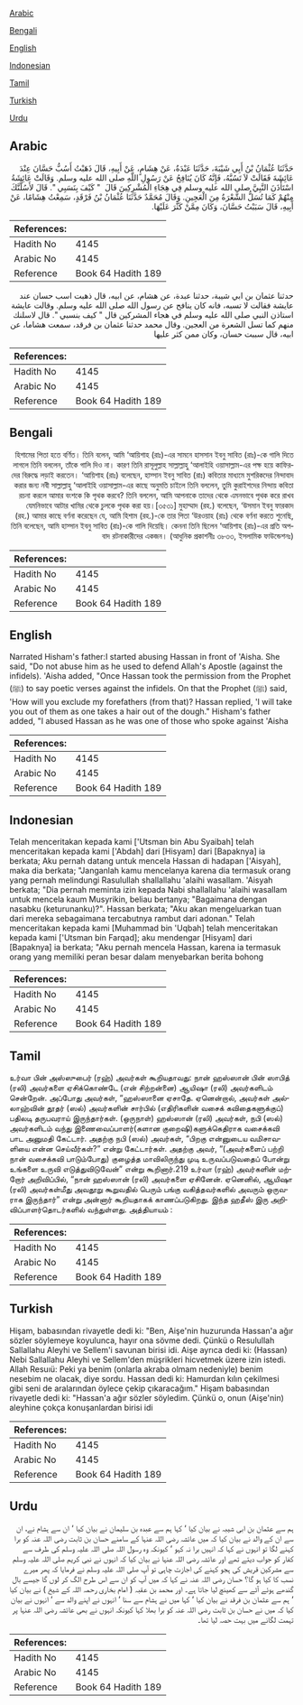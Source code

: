 [Arabic](#arabic)

[Bengali](#bengali)

[English](#english)

[Indonesian](#indonesian)

[Tamil](#tamil)

[Turkish](#turkish)

[Urdu](#urdu)

## Arabic


<div dir="rtl" lang="ar" style={{fontSize:'larger',backgroundColor:'#f8f9fa',padding:20}}>
حَدَّثَنَا عُثْمَانُ بْنُ أَبِي شَيْبَةَ، حَدَّثَنَا عَبْدَةُ، عَنْ هِشَامٍ، عَنْ أَبِيهِ، قَالَ ذَهَبْتُ أَسُبُّ حَسَّانَ عِنْدَ عَائِشَةَ فَقَالَتْ لاَ تَسُبَّهُ، فَإِنَّهُ كَانَ يُنَافِحُ عَنْ رَسُولِ اللَّهِ صلى الله عليه وسلم‏.‏ وَقَالَتْ عَائِشَةُ اسْتَأْذَنَ النَّبِيَّ صلى الله عليه وسلم فِي هِجَاءِ الْمُشْرِكِينَ قَالَ ‏ "‏ كَيْفَ بِنَسَبِي ‏"‏‏.‏ قَالَ لأَسُلَّنَّكَ مِنْهُمْ كَمَا تُسَلُّ الشَّعْرَةُ مِنَ الْعَجِينِ‏.‏ وَقَالَ مُحَمَّدٌ حَدَّثَنَا عُثْمَانُ بْنُ فَرْقَدٍ، سَمِعْتُ هِشَامًا، عَنْ أَبِيهِ، قَالَ سَبَبْتُ حَسَّانَ، وَكَانَ مِمَّنْ كَثَّرَ عَلَيْهَا‏.‏
</div>
<div style={{backgroundColor:'#f8f9fa',padding:20, marginBottom: 10}}><table> <thead> <tr> <th>References:</th> <th></th> </tr> </thead> <tbody><tr><td>Hadith No</td><td>4145</td></tr><tr><td>Arabic No</td><td>4145</td></tr><tr><td>Reference</td><td>Book 64 Hadith 189</td></tr></tbody></table></div>


<div dir="rtl" lang="ar" style={{fontSize:'larger',backgroundColor:'#f8f9fa',padding:20}}>
حدثنا عثمان بن ابي شيبة، حدثنا عبدة، عن هشام، عن ابيه، قال ذهبت اسب حسان عند عايشة فقالت لا تسبه، فانه كان ينافح عن رسول الله صلى الله عليه وسلم. وقالت عايشة استاذن النبي صلى الله عليه وسلم في هجاء المشركين قال " كيف بنسبي ". قال لاسلنك منهم كما تسل الشعرة من العجين. وقال محمد حدثنا عثمان بن فرقد، سمعت هشاما، عن ابيه، قال سببت حسان، وكان ممن كثر عليها
</div>
<div style={{backgroundColor:'#f8f9fa',padding:20, marginBottom: 10}}><table> <thead> <tr> <th>References:</th> <th></th> </tr> </thead> <tbody><tr><td>Hadith No</td><td>4145</td></tr><tr><td>Arabic No</td><td>4145</td></tr><tr><td>Reference</td><td>Book 64 Hadith 189</td></tr></tbody></table></div>

## Bengali


<div dir="rtl" lang="bn" style={{fontSize:'larger',backgroundColor:'#f8f9fa',padding:20}}>
হিশামের পিতা হতে বর্ণিত। তিনি বলেন, আমি ‘আয়িশাহ (রাঃ)-এর সামনে হাসসান ইবনু সাবিত (রাঃ)-কে গালি দিতে লাগলে তিনি বললেন, তাঁকে গালি দিও না। কারণ তিনি রাসূলুল্লাহ সাল্লাল্লাহু ‘আলাইহি ওয়াসাল্লাম-এর পক্ষ হয়ে কাফিরদের বিরুদ্ধে লড়াই করতেন। ‘আয়িশাহ (রাঃ) বলেছেন, হাস্সান ইবনু সাবিত (রাঃ) কবিতার মাধ্যমে মুশরিকদের নিন্দাবাদ করার জন্য নবী সাল্লাল্লাহু ‘আলাইহি ওয়াসাল্লাম-এর কাছে অনুমতি চাইলে তিনি বললেন, তুমি কুরাইশদের নিন্দায় কবিতা রচনা করলে আমার বংশকে কি পৃথক করবে? তিনি বললেন, আমি আপনাকে তাদের থেকে এমনভাবে পৃথক করে রাখব যেমনিভাবে আটার খামির থেকে চুলকে পৃথক করা হয়।[৩৫৩১] মুহাম্মাদ (রহ.) বলেছেন, ‘উসমান ইবনু ফারকাদ (রহ.) আমার কাছে বর্ণনা করেছেন যে, আমি হিশাম (রহ.)-কে তার পিতা ‘উরওয়াহ (রাঃ) থেকে বর্ণনা করতে শুনেছি, তিনি বলেছেন, আমি হাস্সান ইবনু সাবিত (রাঃ)-কে গালি দিয়েছি। কেননা তিনি ছিলেন ‘আয়িশাহ (রাঃ)-এর প্রতি অপবাদ রটনাকারীদের একজন। (আধুনিক প্রকাশনীঃ ৩৮৩৩, ইসলামিক ফাউন্ডেশনঃ)
</div>
<div style={{backgroundColor:'#f8f9fa',padding:20, marginBottom: 10}}><table> <thead> <tr> <th>References:</th> <th></th> </tr> </thead> <tbody><tr><td>Hadith No</td><td>4145</td></tr><tr><td>Arabic No</td><td>4145</td></tr><tr><td>Reference</td><td>Book 64 Hadith 189</td></tr></tbody></table></div>

## English


<div dir="ltr" lang="en" style={{fontSize:'larger',backgroundColor:'#f8f9fa',padding:20}}>
Narrated Hisham's father:I started abusing Hassan in front of 'Aisha. She said, "Do not abuse him as he used to defend Allah's Apostle (against the infidels). 'Aisha added, "Once Hassan took the permission from the Prophet (ﷺ) to say poetic verses against the infidels. On that the Prophet (ﷺ) said, 'How will you exclude my forefathers (from that)? Hassan replied, 'I will take you out of them as one takes a hair out of the dough." Hisham's father added, "I abused Hassan as he was one of those who spoke against 'Aisha
</div>
<div style={{backgroundColor:'#f8f9fa',padding:20, marginBottom: 10}}><table> <thead> <tr> <th>References:</th> <th></th> </tr> </thead> <tbody><tr><td>Hadith No</td><td>4145</td></tr><tr><td>Arabic No</td><td>4145</td></tr><tr><td>Reference</td><td>Book 64 Hadith 189</td></tr></tbody></table></div>

## Indonesian


<div dir="ltr" lang="id" style={{fontSize:'larger',backgroundColor:'#f8f9fa',padding:20}}>
Telah menceritakan kepada kami ['Utsman bin Abu Syaibah] telah menceritakan kepada kami ['Abdah] dari [Hisyam] dari [Bapaknya] ia berkata; Aku pernah datang untuk mencela Hassan di hadapan ['Aisyah], maka dia berkata; "Janganlah kamu mencelanya karena dia termasuk orang yang pernah melindungi Rasulullah shallallahu 'alaihi wasallam. 'Aisyah berkata; "Dia pernah meminta izin kepada Nabi shallallahu 'alaihi wasallam untuk mencela kaum Musyrikin, beliau bertanya; "Bagaimana dengan nasabku (keturunanku)?". Hassan berkata; "Aku akan mengeluarkan tuan dari mereka sebagaimana tercabutnya rambut dari adonan." Telah menceritakan kepada kami [Muhammad bin 'Uqbah] telah menceritakan kepada kami ['Utsman bin Farqad]; aku mendengar [Hisyam] dari [Bapaknya] ia berkata; "Aku pernah mencela Hassan, karena ia termasuk orang yang memiliki peran besar dalam menyebarkan berita bohong
</div>
<div style={{backgroundColor:'#f8f9fa',padding:20, marginBottom: 10}}><table> <thead> <tr> <th>References:</th> <th></th> </tr> </thead> <tbody><tr><td>Hadith No</td><td>4145</td></tr><tr><td>Arabic No</td><td>4145</td></tr><tr><td>Reference</td><td>Book 64 Hadith 189</td></tr></tbody></table></div>

## Tamil


<div dir="ltr" lang="ta" style={{fontSize:'larger',backgroundColor:'#f8f9fa',padding:20}}>
உர்வா பின் அஸ்ஸுபைர் (ரஹ்) அவர்கள் கூறியதாவது: நான் ஹஸ்ஸான் பின் ஸாபித் (ரலி) அவர்களை ஏசிக்கொண்டே (என் சிற்றன்னை) ஆயிஷா (ரலி) அவர்களிடம் சென்றேன். அப்போது அவர்கள், “ஹஸ்ஸானை ஏசாதே. ஏனென்றால், அவர்கள் அல்லாஹ்வின் தூதர் (ஸல்) அவர்களின் சார்பில் (எதிரிகளின் வசைக் கவிதைகளுக்குப்) பதிலடி தருபவராய் இருந்தார்கள். (ஒருநாள்) ஹஸ்ஸான் (ரலி) அவர்கள், நபி (ஸல்) அவர்களிடம் வந்து இணைவைப்பாளர்(களான குறைஷி)களுக்கெதிராக வசைக்கவி பாட அனுமதி கேட்டார். அதற்கு நபி (ஸல்) அவர்கள், “பிறகு என்னுடைய வமிசாவளியை என்ன செய்வீர்கள்?” என்று கேட்டார்கள். அதற்கு அவர், “(அவர்களைப் பற்றி நான் வசைக்கவி பாடும்போது) குழைத்த மாவிலிருந்து முடி உருவப்படுவதைப் போன்று உங்களை உருவி எடுத்துவிடுவேன்” என்று கூறினார்.219 உர்வா (ரஹ்) அவர்களின் மற்றோர் அறிவிப்பில், “நான் ஹஸ்ஸான் (ரலி) அவர்களை ஏசினேன். ஏனெனில், ஆயிஷா (ரலி) அவர்கள்மீது அவதூறு கூறுவதில் பெரும் பங்கு வகித்தவர்களில் அவரும் ஒருவராக இருந்தார்” என்று அன்னார் கூறியதாகக் காணப்படுகிறது. இந்த ஹதீஸ் இரு அறிவிப்பாளர்தொடர்களில் வந்துள்ளது. அத்தியாயம் :
</div>
<div style={{backgroundColor:'#f8f9fa',padding:20, marginBottom: 10}}><table> <thead> <tr> <th>References:</th> <th></th> </tr> </thead> <tbody><tr><td>Hadith No</td><td>4145</td></tr><tr><td>Arabic No</td><td>4145</td></tr><tr><td>Reference</td><td>Book 64 Hadith 189</td></tr></tbody></table></div>

## Turkish


<div dir="ltr" lang="tr" style={{fontSize:'larger',backgroundColor:'#f8f9fa',padding:20}}>
Hişam, babasından rivayetle dedi ki: "Ben, Aişe'nin huzurunda Hassan'a ağır sözler söylemeye koyulunca, hayır ona sövme dedi. Çünkü o Resulullah Sallallahu Aleyhi ve Sellem'i savunan birisi idi. Aişe ayrıca dedi ki: (Hassan) Nebi Sallallahu Aleyhi ve Sellem'den müşrikleri hicvetmek üzere izin istedi. Allah Resuıü: Peki ya benim (onlarla akraba olmam nedeniyle) benim nesebim ne olacak, diye sordu. Hassan dedi ki: Hamurdan kılın çekilmesi gibi seni de aralarından öylece çekip çıkaracağım." Hişam babasından rivayetle dedi ki: "Hassan'a ağır sözler söyledim. Çünkü o, onun (Aişe'nin) aleyhine çokça konuşanlardan birisi idi
</div>
<div style={{backgroundColor:'#f8f9fa',padding:20, marginBottom: 10}}><table> <thead> <tr> <th>References:</th> <th></th> </tr> </thead> <tbody><tr><td>Hadith No</td><td>4145</td></tr><tr><td>Arabic No</td><td>4145</td></tr><tr><td>Reference</td><td>Book 64 Hadith 189</td></tr></tbody></table></div>

## Urdu


<div dir="rtl" lang="ur" style={{fontSize:'larger',backgroundColor:'#f8f9fa',padding:20}}>
ہم سے عثمان بن ابی شیبہ نے بیان کیا ‘ کہا ہم سے عبدہ بن سلیمان نے بیان کیا ‘ ان سے ہشام نے، ان سے ان کے والد نے بیان کیا کہ میں عائشہ رضی اللہ عنہا کے سامنے حسان بن ثابت رضی اللہ عنہ کو برا کہنے لگا تو انہوں نے کہا کہ انہیں برا نہ کہو ‘ کیونکہ وہ رسول اللہ صلی اللہ علیہ وسلم کی طرف سے کفار کو جواب دیتے تھے اور عائشہ رضی اللہ عنہا نے بیان کیا کہ انہوں نے نبی کریم صلی اللہ علیہ وسلم سے مشرکین قریش کی ہجو کہنے کی اجازت چاہی تو آپ صلی اللہ علیہ وسلم نے فرمایا کہ پھر میرے نسب کا کیا ہو گا؟ حسان رضی اللہ عنہ نے کہا کہ میں آپ کو ان سے اس طرح الگ کر لوں گا جیسے بال گندھے ہوئے آٹے سے کھینچ لیا جاتا ہے۔ اور محمد بن عقبہ ( امام بخاری رحمہ اللہ کے شیخ ) نے بیان کیا ‘ ہم سے عثمان بن فرقد نے بیان کیا ‘ کہا میں نے ہشام سے سنا ‘ انہوں نے اپنے والد سے ‘ انہوں نے بیان کیا کہ میں نے حسان بن ثابت رضی اللہ عنہ کو برا بھلا کہا کیونکہ انہوں نے بھی عائشہ رضی اللہ عنہا پر تہمت لگانے میں بہت حصہ لیا تھا۔
</div>
<div style={{backgroundColor:'#f8f9fa',padding:20, marginBottom: 10}}><table> <thead> <tr> <th>References:</th> <th></th> </tr> </thead> <tbody><tr><td>Hadith No</td><td>4145</td></tr><tr><td>Arabic No</td><td>4145</td></tr><tr><td>Reference</td><td>Book 64 Hadith 189</td></tr></tbody></table></div>